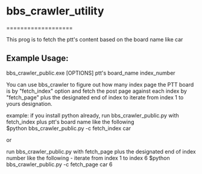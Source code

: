 <h1> bbs_crawler_utility </h1>
===================

This prog is to fetch the ptt's content based on the board name like car 




<h2> Example Usage:</h2>

  bbs_crawler_public.exe [OPTIONS] ptt's board_name index_number
  
  You can use bbs_crawler to figure out how many index page the PTT board is by "fetch_index" option and fetch the 
  post page against each index by "fetch_page" plus the designated end of index to iterate from index 1 to yours 
  designation.




example: 
  if you install python already, 
  run bbs_crawler_public.py with fetch_index plus ptt's board name like the following  
  $python bbs_crawler_public.py -c fetch_index car
  
  or
  
  run bbs_crawler_public.py with fetch_page plus the designated end of index number like the following - iterate from 
  index 1 to index 6
  $python bbs_crawler_public.py -c fetch_page car 6 
